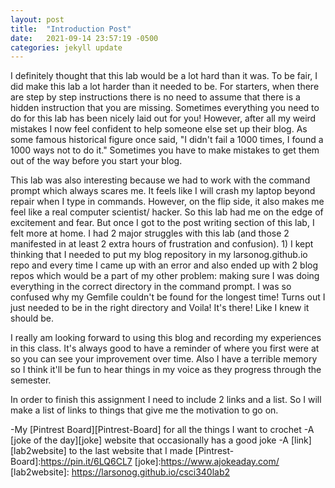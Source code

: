 ```yaml
---
layout: post
title:  "Introduction Post"
date:   2021-09-14 23:57:19 -0500
categories: jekyll update
---
```

I definitely thought that this lab would be a lot hard than it was. To be fair, I did make this lab a lot harder than it needed to be. For starters, when there are step by step instructions there is no need to assume that there is a hidden instruction that you are missing. Sometimes everything you need to do for this lab has been nicely laid out for you! However, after all my weird mistakes I now feel confident to help someone else set up their blog. As some famous historical figure once said, "I didn't fail a 1000 times, I found a 1000 ways not to do it." Sometimes you have to make mistakes to get them out of the way before you start your blog.

This lab was also interesting because we had to work with the command prompt which always scares me. It feels like I will crash my laptop beyond repair when I type in commands. However, on the flip side, it also makes me feel like a real computer scientist/ hacker. So this lab had me on the edge of excitement and fear. But once I got to the post writing section of this lab, I felt more at home. I had 2 major struggles with this lab (and those 2 manifested in at least 2 extra hours of frustration and confusion). 1) I kept thinking that I needed to put my blog repository in my larsonog.github.io repo and every time I came up with an error and also ended up with 2 blog repos which would be a part of my other problem: making sure I was doing everything in the correct directory in the command prompt. I was so confused why my Gemfile couldn't be found for the longest time! Turns out I just needed to be in the right directory and Voila! It's there! Like I knew it should be.

I really am looking forward to using this blog and recording my experiences in this class. It's always good to have a reminder of where you first were at so you can see your improvement over time. Also I have a terrible memory so I think it'll be fun to hear things in my voice as they progress through the semester.

In order to finish this assignment I need to include 2 links and a list. So I will make a list of links to things that give me the motivation to go on.

-My [Pintrest Board][Pintrest-Board] for all the things I want to crochet
-A [joke of the day][joke] website that occasionally has a good joke
-A [link][lab2website] to the last website that I made
[Pintrest-Board]:https://pin.it/6LQ6CL7
[joke]:https://www.ajokeaday.com/
[lab2website]: https://larsonog.github.io/csci340lab2
